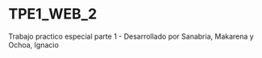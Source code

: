 # TPE1_WEB_2
Trabajo practico especial parte 1 - Desarrollado por Sanabria, Makarena y Ochoa, Ignacio
